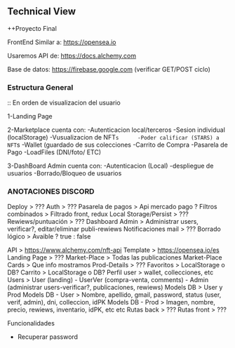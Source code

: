## Technical View

++Proyecto Final

FrontEnd Similar a:
https://opensea.io

Usaremos API de:
https://docs.alchemy.com

Base de datos:
https://firebase.google.com   (verificar GET/POST ciclo)


### Estructura General
:: En orden de visualizacion del usuario

1-Landing Page


2-Marketplace
	cuenta con: 
		-Autenticacion local/terceros
		-Sesion individual (localStorage)
		-Vusualizacion de NFT`s 	
		-Poder calificar (STARS) a NFT`s 
		-Wallet (guardado de sus colecciones
		-Carrito de Compra
		-Pasarela de Pago
		-LoadFiles (DNI/foto/ ETC)


3-DashBoard Admin
	cuenta con:
		-Autenticacion (Local)
		-despliegue de usuarios
		-Borrado/Bloqueo  de usuarios




### ANOTACIONES DISCORD
Deploy > ???
Auth > ???
Pasarela de pagos > Api mercado pago ?
Filtros combinados > Filtrado front, redux
Local Storage/Persist > ???
Rewiews/puntuación > ???
Dashboard Admin > Administrar users, verificar?, editar/eliminar publi-rewiews
Notificaciones mail > ???
Borrado lógico > Avaible ? true : false

API > https://www.alchemy.com/nft-api
Template > https://opensea.io/es
Landing Page > ???
Market-Place > Todas las publicaciones
Market-Place Cards > Que info mostramos
Prod-Details > ???
Favoritos > LocalStorage o DB?
Carrito > LocalStorage o DB?
Perfil user > wallet, collecciones, etc
Users > User (landing) - UserVer (compra-venta, comments) - Admin (administrar users-verificar?, publicaciones, rewiews)
Models DB > User y Prod
Models DB - User > Nombre, apellido, gmail, password, status (user, verif, admin), dni, colleccion, idPK
Models DB - Prod > Imagen, nombre, precio, rewiews, inventario, idPK, etc etc
Rutas back > ???
Rutas front > ???

Funcionalidades
- Recuperar password 

